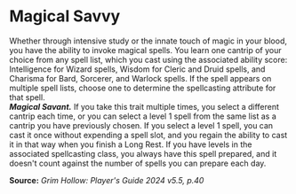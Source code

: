 # Magical Savvy

Whether through intensive study or the innate touch of magic in your blood, you have the ability to invoke magical spells. You learn one cantrip of your choice from any spell list, which you cast using the associated ability score: Intelligence for Wizard spells, Wisdom for Cleric and Druid spells, and Charisma for Bard, Sorcerer, and Warlock spells. If the spell appears on multiple spell lists, choose one to determine the spellcasting attribute for that spell.  
***Magical Savant.*** If you take this trait multiple times, you select a different cantrip each time, or you can select a level 1 spell from the same list as a cantrip you have previously chosen. If you select a level 1 spell, you can cast it once without expending a spell slot, and you regain the ability to cast it in that way when you finish a Long Rest. If you have levels in the associated spellcasting class, you always have this spell prepared, and it doesn't count against the number of spells you can prepare each day.

**Source:** *Grim Hollow: Player's Guide 2024 v5.5, p.40*